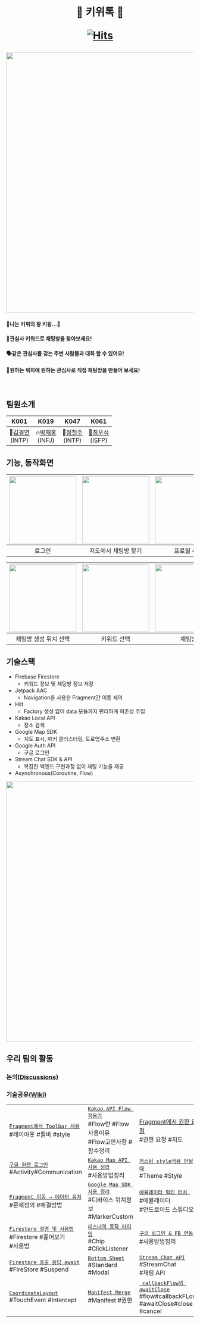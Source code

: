  
 <h1 align="center">
 🥝 키위톡 🥝<br/>
 
 [![Hits](https://hits.seeyoufarm.com/api/count/incr/badge.svg?url=https%3A%2F%2Fgithub.com%2Fboostcampwm-2022%2Fandroid08-KiwiTalk&count_bg=%2379C83D&title_bg=%23AA542F&icon=android.svg&icon_color=%239BE135&title=hits&edge_flat=false)](https://hits.seeyoufarm.com)
 
</h1> 
<div align="center">   
    <img src="https://user-images.githubusercontent.com/67995865/205437270-dd3502e7-4ee5-4305-b717-de9aad306323.png" width="700px"/>
   

</div>

<h4>🥝나는 키위의 왕 키윙…🥝<h4>

<h4>💬관심사 키워드로 채팅방을 찾아보세요!<h4>

<h4>🗣같은 관심사를 갖는 주변 사람들과 대화 할 수 있어요!<h4>

<h4>📌원하는 위치에 원하는 관심사로 직접 채팅방을 만들어 보세요!<h4>
 
<br/>

## 팀원소개
|K001|K019|K047|K061|
|:--:|:--:|:--:|:--:|
🎸[김경연](https://github.com/KimGyeongyeon)<br>(INTP)|:fire:[박재홍](https://github.com/prk4224)<br>(INFJ)|🥝[정철주](https://github.com/steelzoo)<br>(INTP)|[🥕최우석](https://github.com/choius323)<br>(ISFP)


## 기능, 동작화면

|<img src="https://user-images.githubusercontent.com/83493143/205109192-7b25e6c9-f4ce-4ee4-b463-742c1eb510d8.gif" width="180" />|<img src="https://user-images.githubusercontent.com/67995865/205450847-8c80b766-85d0-4eb6-82da-5267faf805a0.gif" width="180"/>|<img src="https://user-images.githubusercontent.com/67748153/207275039-32f88a16-6606-486f-a6ec-877d721e77f0.gif" width="180" />|<img src="https://user-images.githubusercontent.com/83493143/205107836-fa20fc9d-aa03-4b72-bd51-23f0cc0d6ef2.gif" width="180" />|
|:--:|:--:|:--:|:--:|
|로그인|지도에서 채팅방 찾기|프로필 수정|채팅방 생성|

|<img src="https://user-images.githubusercontent.com/67995865/205436537-33c1b5fc-50f6-47b0-9372-49827d1f5bbf.jpg" width="180" />|<img src="https://user-images.githubusercontent.com/67748153/207273926-01e7c274-399c-46d9-b127-85783bc1af05.png" width="180" />|<img src="https://user-images.githubusercontent.com/67995865/205436543-0f8eff78-812e-40b7-a7af-af83e73190e1.jpg" width="180" />|<img src="https://user-images.githubusercontent.com/67748153/207274029-69c8b499-0268-4e15-84aa-4d2967306e76.png" width="180" />|
|:--:|:--:|:--:|:--:|
|채팅방 생성 위치 선택|키워드 선택|채팅방|채팅방 목록|


## 기술스택

- Firebase Firestore
  - 키워드 정보 및 채팅방 정보 저장
- Jetpack AAC
  - Navigation을 사용한 Fragment간 이동 제어
- Hilt
  - Factory 생성 없이 data 모듈까지 편리하게 의존성 주입
- Kakao Local API
  - 장소 검색
- Google Map SDK
  - 지도 표시, 마커 클러스터링, 도로명주소 변환
- Google Auth API
  - 구글 로그인
- Stream Chat SDK & API
  - 복잡한 백엔드 구현과정 없이 채팅 기능을 제공
- Asynchronous(Coroutine, Flow)



<div align="center">   
    <img src="https://user-images.githubusercontent.com/67748153/204139833-838a2d8f-bafc-4bd5-b802-ac3997a06032.png" width="700px"/>
    <p></p>
</div>


## 우리 팀의 활동
### 논의[(Discussions)](https://github.com/boostcampwm-2022/android08-KiwiTalk/discussions)
### 기술공유[(Wiki)](https://github.com/boostcampwm-2022/android08-KiwiTalk/wiki/%EC%9E%90%EB%A3%8C-%EA%B3%B5%EC%9C%A0#%EA%B8%B0%EC%88%A0-%EA%B3%B5%EC%9C%A0)
||||
|:--|:--|:--|
|<a href="https://velog.io/@choius323/Fragment%EC%97%90%EC%84%9C-Toolbar-%EC%82%AC%EC%9A%A9%ED%95%98%EA%B8%B0">`Fragment에서 Toolbar 사용`</a><br/> #레이아웃 #툴바 #style<br/> |[`Kakao API Flow 적용기`](https://velog.io/@pwolong/Kakao-Api-Flow-%EC%A0%81%EC%9A%A9%EA%B8%B0)<br/>#Flow란 #Flow사용이유<br/>#Flow고민사항 #함수정리|[Fragment에서 권한 요청](https://velog.io/@choius323/Fragment%EC%97%90%EC%84%9C-%EA%B6%8C%ED%95%9C-%EC%9A%94%EC%B2%AD)<br/>#권한 요청 #지도|
|[`구글 원탭 로그인`](https://www.notion.so/6f637f96effd420f936f3e81e0e941e3)<br/>#Activity#Communication|[`Kakao Map API 사용 정리`](https://velog.io/@pwolong/Kakao-map-api-%ED%99%9C%EC%9A%A9) <br/>#사용방법정리|[`커스텀 style적용 안될때`](https://steelzoodev.tistory.com/10)<br/>#Theme #Style|
|[`Fragment 이동 → 데이터 유지`](https://velog.io/@pwolong/Fragment-%EA%B0%84%EC%9D%98-%EC%9D%B4%EB%8F%99-%EC%8B%9C-%EB%8D%B0%EC%9D%B4%ED%84%B0-%EC%9C%A0%EC%A7%80)<br/>#문제정의 #해결방법| [`Google Map SDK 사용 정리`](https://velog.io/@pwolong/Google-Map-Api-%ED%99%9C%EC%9A%A9) <br/>#디바이스 위치정보<br/>#MarkerCustom| [ `에뮬레이터 멀티 터치 `](https://www.notion.so/4eaa7e99ce814033af18909751753f48) <br/>#에뮬레이터<br/>#안드로이드 스튜디오|
|[` Firestore 설명 및 사용법 `](https://velog.io/@choius323/Firestore)<br/>#Firestore #훑어보기<br/>#사용법|[` 리스너의 동작 타이밍 `](https://steelzoodev.tistory.com/11)<br/>#Chip<br/>#ClickListener|  [`구글 로그인 & FB 연동`](https://velog.io/@pwolong/%EA%B5%AC%EA%B8%80-%EB%A1%9C%EA%B7%B8%EC%9D%B8-%ED%8C%8C%EC%9D%B4%EC%96%B4-%EB%B2%A0%EC%9D%B4%EC%8A%A4FireBase-%EC%97%B0%EB%8F%99)  <br/>#사용방법정리|
|[` Firestore 호출 응답 await `](https://steelzoodev.tistory.com/9)<br/>#FireStore #Suspend|[` Bottom Sheet `](https://www.notion.so/aa50d5aee92f4cf3abb69d32abb5b50f)<br/>#Standard #Modal|[ ` Stream Chat API `](https://steelzoodev.tistory.com/category/%EB%B6%80%EC%8A%A4%ED%8A%B8%EC%BA%A0%ED%94%84%20%EB%A9%A4%EB%B2%84%EC%8B%AD/Stream%20Chat%20SDK)<br/>#StreamChat<br/>#채팅 API|
|[` CoordinateLayout `](https://dev-juli.tistory.com/entry/CoordinatorLayout%EC%97%90%EC%84%9C-%EA%B2%B9%EC%B3%90%EC%A7%84-%EB%B7%B0%EC%9D%98-%ED%84%B0%EC%B9%98-%EC%9D%B4%EB%B2%A4%ED%8A%B8%EB%A5%BC-%EC%B2%98%EB%A6%AC%ED%95%98%EB%8A%94-%EB%B0%A9%EB%B2%95)<br/>#TouchEvent #Intercept|[` Manifest Merge `](https://velog.io/@choius323/Android에서-Firebase-사용-시-Internet-권한-추가)<br/>#Manifest #권한|[` callbackFlow의 awaitClose`](https://velog.io/@choius323/callbackFlow의-awaitClose) <br/>#flow#callbackFLow<br/>#awaitClose#close<br/>#cancel|





